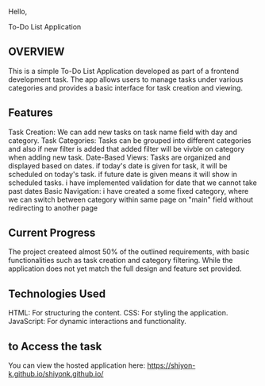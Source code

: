 Hello, 


To-Do List Application



OVERVIEW
--------
This is a simple To-Do List Application developed as part of a frontend development task. The app allows users to manage tasks under various categories and provides a basic interface for task creation and viewing.

Features
--------

Task Creation: We can add new tasks on task name field with day and category.
Task Categories: Tasks can be grouped into different categories and also if new filter is added that added filter will be vivble on category when adding new task.
Date-Based Views: Tasks are organized and displayed based on dates. if today's date is given for task, it will be scheduled on today's task. if future date is given means it will show in scheduled tasks. i have implemented validation for date that we cannot take past dates
Basic Navigation: i have created a some fixed category, where we can switch between category within same page on "main" field without redirecting to another page

Current Progress
----------------
The project createed almost 50% of the outlined requirements, with basic functionalities such as task creation and category filtering.
While the application does not yet match the full design and feature set provided.

Technologies Used
-----------------
HTML: For structuring the content.
CSS: For styling the application.
JavaScript: For dynamic interactions and functionality.

to Access the task
------------------
You can view the hosted application here: 
https://shiyon-k.github.io/shiyonk.github.io/
